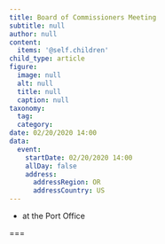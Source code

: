 ```yaml
---
title: Board of Commissioners Meeting
subtitle: null
author: null
content:
  items: '@self.children'
child_type: article
figure:
  image: null
  alt: null
  title: null
  caption: null
taxonomy:
  tag:
  category:
date: 02/20/2020 14:00
data:
  event:
    startDate: 02/20/2020 14:00
    allDay: false
    address:
      addressRegion: OR
      addressCountry: US
---
```


- at the Port Office

===
